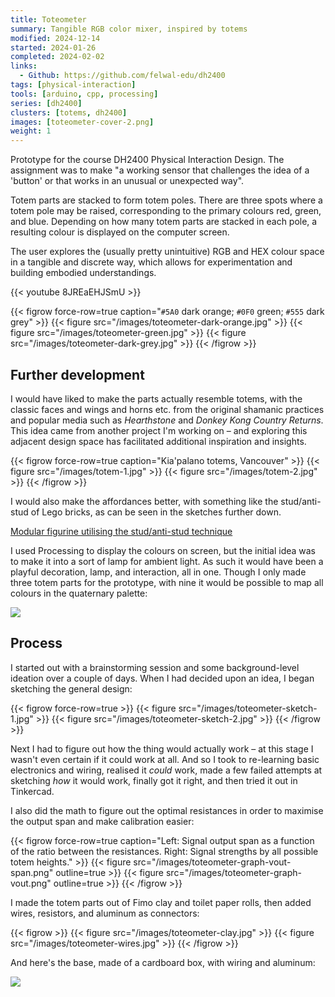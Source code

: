 ```yaml
---
title: Toteometer
summary: Tangible RGB color mixer, inspired by totems
modified: 2024-12-14
started: 2024-01-26
completed: 2024-02-02
links:
  - Github: https://github.com/felwal-edu/dh2400
tags: [physical-interaction]
tools: [arduino, cpp, processing]
series: [dh2400]
clusters: [totems, dh2400]
images: [toteometer-cover-2.png]
weight: 1
---
```


Prototype for the course DH2400 Physical Interaction Design. The assignment was to make "a working sensor that challenges the idea of a 'button' or that works in an unusual or unexpected way".

Totem parts are stacked to form totem poles. There are three spots where a totem pole may be raised, corresponding to the primary colours red, green, and blue. Depending on how many totem parts are stacked in each pole, a resulting colour is displayed on the computer screen.

The user explores the (usually pretty unintuitive) RGB and HEX colour space in a tangible and discrete way, which allows for experimentation and building embodied understandings.

{{< youtube 8JREaEHJSmU >}}

{{< figrow force-row=true caption="<code>#5A0</code> dark orange; <code>#0F0</code> green; <code>#555</code> dark grey" >}}
    {{< figure src="/images/toteometer-dark-orange.jpg" >}}
    {{< figure src="/images/toteometer-green.jpg" >}}
    {{< figure src="/images/toteometer-dark-grey.jpg" >}}
{{< /figrow >}}

## Further development

I would have liked to make the parts actually resemble totems, with the classic faces and wings and horns etc. from the original shamanic practices and popular media such as _Hearthstone_ and _Donkey Kong Country Returns_. This idea came from another project I'm working on – and exploring this adjacent design space has facilitated additional inspiration and insights.

{{< figrow force-row=true caption="Kia'palano totems, Vancouver" >}}
    {{< figure src="/images/totem-1.jpg" >}}
    {{< figure src="/images/totem-2.jpg" >}}
{{< /figrow >}}

I would also make the affordances better, with something like the stud/anti-stud of Lego bricks, as can be seen in the sketches further down.

[Modular figurine utilising the stud/anti-stud technique](/art/solartotem)

I used Processing to display the colours on screen, but the initial idea was to make it into a sort of lamp for ambient light. As such it would have been a playful decoration, lamp, and interaction, all in one. Though I only made three totem parts for the prototype, with nine it would be possible to map all colours in the quaternary palette:

![](/images/quaternary-colors.png)

## Process

I started out with a brainstorming session and some background-level ideation over a couple of days. When I had decided upon an idea, I began sketching the general design:

{{< figrow force-row=true >}}
    {{< figure src="/images/toteometer-sketch-1.jpg" >}}
    {{< figure src="/images/toteometer-sketch-2.jpg" >}}
{{< /figrow >}}

Next I had to figure out how the thing would actually work – at this stage I wasn't even certain if it could work at all. And so I took to re-learning basic electronics and wiring, realised it _could_ work, made a few failed attempts at sketching _how_ it would work, finally got it right, and then tried it out in Tinkercad.

I also did the math to figure out the optimal resistances in order to maximise the output span and make calibration easier:

{{< figrow force-row=true caption="Left: Signal output span as a function of the ratio between the resistances. Right: Signal strengths by all possible totem heights." >}}
    {{< figure src="/images/toteometer-graph-vout-span.png" outline=true >}}
    {{< figure src="/images/toteometer-graph-vout.png" outline=true >}}
{{< /figrow >}}

I made the totem parts out of Fimo clay and toilet paper rolls, then added wires, resistors, and aluminum as connectors:

{{< figrow >}}
    {{< figure src="/images/toteometer-clay.jpg" >}}
    {{< figure src="/images/toteometer-wires.jpg" >}}
{{< /figrow >}}

And here's the base, made of a cardboard box, with wiring and aluminum:

![](/images/toteometer-box-open.jpg)
